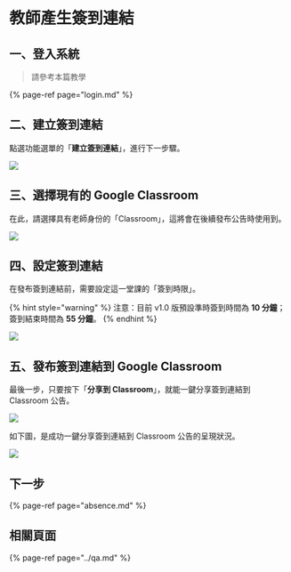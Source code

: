 # 教師產生簽到連結

## 一、登入系統

> 請參考本篇教學

{% page-ref page="login.md" %}

## 二、建立簽到連結

點選功能選單的「**建立簽到連結**」，進行下一步驟。

![](https://i.imgur.com/HbX1kb0.png)

## 三、選擇現有的 Google Classroom

在此，請選擇具有老師身份的「Classroom」，這將會在後續發布公告時使用到。

![](https://i.imgur.com/TcKalw6.png)

## 四、設定簽到連結

在發布簽到連結前，需要設定這一堂課的「簽到時限」。

{% hint style="warning" %}
注意：目前 v1.0 版預設準時簽到時間為 **10 分鐘**；簽到結束時間為 **55 分鐘**。
{% endhint %}

![](https://i.imgur.com/GYLGG36.png)

## 五、發布簽到連結到 Google Classroom

最後一步，只要按下「**分享到 Classroom**」，就能一鍵分享簽到連結到 Classroom 公告。

![](https://i.imgur.com/LSEwIwf.png)

如下圖，是成功一鍵分享簽到連結到 Classroom 公告的呈現狀況。

![](https://i.imgur.com/9U1E01k.png)

## 下一步

{% page-ref page="absence.md" %}

## 相關頁面

{% page-ref page="../qa.md" %}

